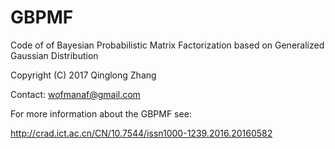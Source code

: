 # GBPMF
Code of of Bayesian Probabilistic Matrix Factorization based on Generalized Gaussian Distribution
 
 Copyright (C) 2017 Qinglong Zhang
 
 Contact:  wofmanaf@gmail.com
 
 For more information about the GBPMF see:
 
 http://crad.ict.ac.cn/CN/10.7544/issn1000-1239.2016.20160582 
 
